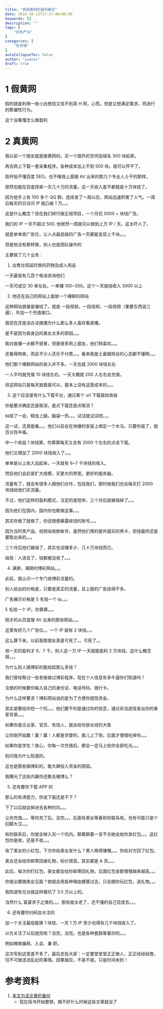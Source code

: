 ```yaml
---
title: "真假黄网的盈利模式"
date: 2019-10-13T17:37:49+08:00
keywords: []
description: ""
tags: [
    "灰色产业"
]
categories: [
    "杂货铺"
]
autoCollapseToc: false
author: "yuanzx"
draft: true
---
```


# 1 假黄网

假的就是利用一些小白想找又找不到真 H 网，心慌，但是又想满足需求，而进行的欺骗性行为。

这个没看懂怎么做盈利

# 2 真黄网

我以前一个朋友就是做黄网的。买一个国外的空间加域名 300 块起家。

再去网上下载一套采集程序。各种成本加上不到 500 块。就可以开干了。

刚开始不懂百度 SEO。也不像我上面搜 AV 出来的那几个专业人士干的那样。

居然也能在百度捞来一天几十万的流量。这一天收入差不都就是十万块钱了。

因为他手上有 100 多个 QQ 群。连续发了一周以后，网站迅速积累了人气。一周后每天的日访问 IP 就凸破 1 万。。。

这是什么概念？现在我们转行做正规项目，一个月花 5000 + 块钱广告。

我们的 IP 一天不超过 500. 他居然一周就可以做到上万 IP / 天。这太吓人了。

就是单单卖广告位，让人点最低级的广告一天都能变现上千块。。。

但是他没有那样做，别人也是团队操作的

主要做了几个业务：

1. 出售壮阳延时类的药物及成人用品

一天最低有几百个电话咨询他们

一天可成交 30 单左右，一单赚 100~300。这个一天就纯收入 3000 以上

2. 他还在自己的网站上面放一个裸聊的网站

这种网站直接是骗钱了。就是 一段视频，一段视频，一段视频（重要东西说三遍），外加一个充值接口。

我现在还是没办法搞懂为什么那么多人喜欢看直播。

是不是因为我身边的美女太多的原因。。。

我对直播一点都不感冒，但我很多网上朋友，他们特喜欢。。。

还看得特爽，而且不少人还乐于付费。。。看来我是土豪跟屌丝的心态都不懂啊。。。

他们那个裸聊网站的收入并不多。一天也就 2000 块钱左右

一人平均就充值 10 块钱左右。一天大概就 200 人左右会充值。

但这网站只是每天放着就可以，基本上没有运营成本的。。。

3. 这个应该是有什么下载平台，通过某个 url 下载就给收益

你是要点确定还是取消，是点下载还是点取消？

纠结了一会，精虫上脑，脑袋一热。。。试试就试试吧。。。

这一试，还真能看。。。他们以前会在快播的安装上绑定一个木马。只要你装了，就百分百中毒。

中一个收益 1 块钱算，你算算每天又会有 2000 个左右的点击下载。

他们又增加了 2000 块钱收入了。。。

单单是以上收入加起来，一天就有 6~7 千块钱的收入。

然后他们会赶紧扩大规模，买更大的带宽，更好的服务器。

流量有了，就会有很多人跟他们合作，包括我们，那时候我们也会每天打 2000 块钱给他们买流量。

不过，他们这样的盈利模式，注定的是短命，三个月后就被端掉了。。。

因为他们在国内，国内你也敢做这事。。。

其实你做了就做了，你还随便暴露收钱的账号。。。

因为当时卖产品、视频站收款帐号，虽然他们用的是外面买的黑卡，但钱最终还是要取出来的。。。

三个月后他们被端了，其实也没赚多少，几十万块钱而已。

结局：人进去了，钱都被没收了。。。

4. 满屏，满屏的博彩网站。。。

此前，我认识一个专门收博彩流量的。

别人给出的价格是，只要是真正的流量，且上面的广告挂得不多。

广告展示价格是 5 毛钱一个 ip。。。

5 毛钱一个 IP。你算算。。。

刚才的从百度搜 AV 出来的那些网站。。。

这里有好几个广告位。。一个 IP 就有 2 块钱。。。

这么算下来。以前我那朋友真是亏死了。。亏死了。。

他一天的盈利才 6、7 千。别人这一万 IP 一天就能盈利 2 万块钱。这什么概念呀。。。

为什么别人搞博彩的能给起那么多钱？

我们曾经帮过一些老板做过博彩程序。现在个人信息有多牛逼你们知道吗？

注册的时候要你输入自己的身份证、电话号码、银行卡。

为什么这样要求？博彩网站说的是为了方便你提现资金。

其实是要给你挖一个坑。。。他们要干的是通过你的信息，通过非法途径查出你的身家背景。。。

如果你是企业家、官员、有钱人，就会给你放长线钓大鱼

让你刚开始赢！赢！赢！人都是贪婪的。鱼儿上了钩，后面才慢慢吃掉你。。。

如果你是学生？放心，你每一次充值后，都会一定马上给你全部吃光。。。

别问我为什么知道的。

这也是那些搞博彩的，敢大肆投入资金的原因。

我曝光了这些内幕你还敢去赌博么？

5. 还有要你下载 APP 的

那么的有诱惑力，你说下载还是不下？

下了以后就会掉进去各种的坑。。。

让你充值。。。等你充了后，没完。。。后面有美女等着和你联系呢。也有可能只是个扣脚大汉。。。

和你联系后，你就会掉入另一个坑内。聊着聊着一言不合她会给你发红包。。。这红包你是收，还是不收。。。

收了美女的小红包，下次你给美女发什么？男人嘛得慷慨。。。你给对方回了红包。

美女还会给你邮寄回谢礼物，标价很高，其实都是 A 货。。。

此后，每次你打红包，美女都会给你邮寄回礼物，后面红包金额慢慢越来越高。。。

你提出要跟美女见面？她就会用各种理由搪塞过去，只会跟你玩红包，送礼物。。。

我知道有兄台就这样被坑了 3.5 万以上的。

当然什么 富婆求子之类的。。。那些就太老了，还不懂的自己百度去。。。

6. 还有要你扫码加关注的

加一个关注最低能换 1 块钱，一天 1 万 IP 至少也得有几千块钱收入了。

以为关注了以后就完啦？没完，没完。也是各种套路等着你的。。。

例如微商骗局、入会、兼 职。

这次写到这里差不多了，最后忠告大家：一定要堂堂堂正正做人，正正经经经商，切不可做违法乱纪的事情。因果报应，不是不报，只是时间未到！

# 参考资料

1. [本文为该文章的备份](https://www.jianshu.com/p/e0d6dac978c7)
    - 现在简书开始整顿，搞不好什么时候这些文章就没了
